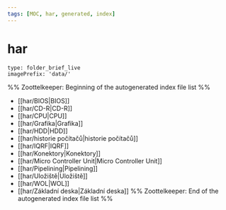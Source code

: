 ```yaml
---
tags: [MOC, har, generated, index]
---
```

# har
```ccard
type: folder_brief_live
imagePrefix: 'data/'
```
%% Zoottelkeeper: Beginning of the autogenerated index file list  %%
-  [[har/BIOS|BIOS]]
-  [[har/CD-R|CD-R]]
-  [[har/CPU|CPU]]
-  [[har/Grafika|Grafika]]
-  [[har/HDD|HDD]]
-  [[har/historie počítačů|historie počítačů]]
-  [[har/IQRF|IQRF]]
-  [[har/Konektory|Konektory]]
-  [[har/Micro Controller Unit|Micro Controller Unit]]
-  [[har/Pipelining|Pipelining]]
-  [[har/Uložiště|Uložiště]]
-  [[har/WOL|WOL]]
-  [[har/Základní deska|Základní deska]]
%% Zoottelkeeper: End of the autogenerated index file list  %%
